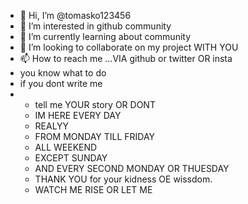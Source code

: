 - 👋 Hi, I’m @tomasko123456
- 👀 I’m interested in github community 
- 🌱 I’m currently learning about community
- 💞️ I’m looking to collaborate on my project WITH YOU 
- 📫 How to reach me ...VIA github or twitter OR insta
- you know what to do
- if you dont write me
- - tell me YOUR story OR DONT
  - IM HERE EVERY DAY
  - REALYY
  - FROM MONDAY TILL FRIDAY
  - ALL WEEKEND
  - EXCEPT SUNDAY
  - AND EVERY SECOND MONDAY OR THUESDAY
  - THANK YOU for your kidness OE wissdom.
  - WATCH ME RISE OR LET ME 


<!---
tomasko123456/tomasko123456 is a ✨ special ✨ repository because its `README.md` (this file) appears on your GitHub profile.
